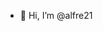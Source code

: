 - 👋 Hi, I’m @alfre21


<!---
alfre21/alfre21 is a ✨ special ✨ repository because its `README.md` (this file) appears on your GitHub profile.
You can click the Preview link to take a look at your changes.
--->
